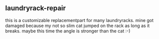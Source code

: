 laundryrack-repair
----------
this is a customizable replacementpart for many laundryracks. mine got damaged because my not so slim cat jumped on the rack as long as it breaks. maybe this time the angle is stronger than the cat :-)
